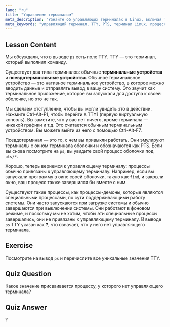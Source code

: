```yaml
---
lang: "ru"
title: "Управление терминалом"
meta_description: "Узнайте об управляющих терминалах в Linux, включая TTY против PTS, и как процессы привязаны к ним. Разберитесь с процессами-демонами. Начните свой путь в Linux!"
meta_keywords: "управляющий терминал, TTY, PTS, терминал Linux, процессы-демоны, Linux для начинающих, учебник по Linux, руководство по Linux"
---
```


## Lesson Content

Мы обсуждали, что в выводе `ps` есть поле TTY. TTY — это терминал, который выполнил команду.

Существует два типа терминалов: обычные **терминальные устройства** и **псевдотерминальные устройства**. Обычное терминальное устройство — это нативное терминальное устройство, в которое можно вводить данные и отправлять вывод в вашу систему. Это звучит как терминальное приложение, которое вы запускали для доступа к своей оболочке, но это не так.

Мы сделаем отступление, чтобы вы могли увидеть это в действии. Нажмите Ctrl-Alt-F1, чтобы перейти в TTY1 (первую виртуальную консоль). Вы заметите, что у вас нет ничего, кроме терминала — никакой графики и т.д. Это считается обычным терминальным устройством. Вы можете выйти из него с помощью Ctrl-Alt-F7.

Псевдотерминал — это то, с чем вы привыкли работать. Они эмулируют терминалы с окном терминала оболочки и обозначаются как PTS. Если вы снова посмотрите на `ps`, вы увидите свой процесс оболочки под `pts/*`.

Хорошо, теперь вернемся к управляющему терминалу: процессы обычно привязаны к управляющему терминалу. Например, если вы запускали программу в окне своей оболочки, такую как `find`, и закрыли окно, ваш процесс также завершился бы вместе с ним.

Существуют такие процессы, как процессы-демоны, которые являются специальными процессами, по сути поддерживающими работу системы. Они часто запускаются при загрузке системы и обычно завершаются при выключении системы. Они работают в фоновом режиме, и поскольку мы не хотим, чтобы эти специальные процессы завершались, они не привязаны к управляющему терминалу. В выводе `ps` TTY указан как **?**, что означает, что у него нет управляющего терминала.

## Exercise

Посмотрите на вывод `ps` и перечислите все уникальные значения TTY.

## Quiz Question

Какое значение присваивается процессу, у которого нет управляющего терминала?

## Quiz Answer

?
